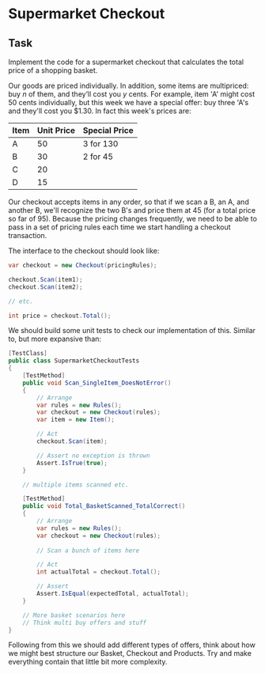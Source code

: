 # Supermarket Checkout

## Task
Implement the code for a supermarket checkout that calculates the total price of a shopping basket.

Our goods are priced individually. In addition, some items are multipriced: buy *n* of them, and they’ll cost you *y* cents. For example, item 'A' might cost 50 cents individually, but this week we have a special offer: buy three 'A's and they'll cost you $1.30. In fact this week's prices are:

| Item | Unit Price | Special Price |
|------|------------|---------------|
| A | 50 | 3 for 130 | 
| B | 30 | 2 for 45 | 
| C | 20 |  | 
| D | 15 |  | 

Our checkout accepts items in any order, so that if we scan a B, an A, and another B, we'll recognize the two B's and price them at 45 (for a total price so far of 95). Because the pricing changes frequently, we need to be able to pass in a set of pricing rules each time we start handling a checkout transaction.

The interface to the checkout should look like:
```c#
var checkout = new Checkout(pricingRules);

checkout.Scan(item1);
checkout.Scan(item2);

// etc.

int price = checkout.Total();
```

We should build some unit tests to check our implementation of this. Similar to, but more expansive than:
```c#
[TestClass]
public class SupermarketCheckoutTests
{
    [TestMethod]
    public void Scan_SingleItem_DoesNotError()
    {
        // Arrange
        var rules = new Rules();
        var checkout = new Checkout(rules);
        var item = new Item();

        // Act
        checkout.Scan(item);

        // Assert no exception is thrown
        Assert.IsTrue(true);
    }

    // multiple items scanned etc.

    [TestMethod]
    public void Total_BasketScanned_TotalCorrect()
    {
        // Arrange
        var rules = new Rules();
        var checkout = new Checkout(rules);
        
        // Scan a bunch of items here

        // Act
        int actualTotal = checkout.Total();

        // Assert
        Assert.IsEqual(expectedTotal, actualTotal);        
    }

    // More basket scenarios here
    // Think multi buy offers and stuff    
}
```

Following from this we should add different types of offers, think about how we might best structure our Basket, Checkout and Products. Try and make everything contain that little bit more complexity.